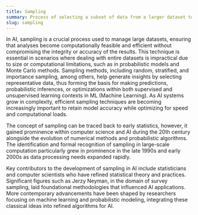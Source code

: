 ```yaml
---
title: Sampling  
summary: Process of selecting a subset of data from a larger dataset to approximate or analyze certain characteristics of the whole set.
slug: sampling
---
```


In AI, sampling is a crucial process used to manage large datasets, ensuring that analyses become computationally feasible and efficient without compromising the integrity or accuracy of the results. This technique is essential in scenarios where dealing with entire datasets is impractical due to size or computational limitations, such as in probabilistic models and Monte Carlo methods. Sampling methods, including random, stratified, and importance sampling, among others, help generate insights by selecting representative data, thus forming the basis for making predictions, probabilistic inferences, or optimizations within both supervised and unsupervised learning contexts in ML (Machine Learning). As AI systems grow in complexity, efficient sampling techniques are becoming increasingly important to retain model accuracy while optimizing for speed and computational loads.

The concept of sampling can be traced back to early statistics, however, it gained prominence within computer science and AI during the 20th century alongside the evolution of numerical methods and probabilistic algorithms. The identification and formal recognition of sampling in large-scale computation particularly grew in prominence in the late 1990s and early 2000s as data processing needs expanded rapidly.

Key contributors to the development of sampling in AI include statisticians and computer scientists who have refined statistical theory and practices. Significant figures such as Jerzy Neyman, in the domain of survey sampling, laid foundational methodologies that influenced AI applications. More contemporary advancements have been shaped by researchers focusing on machine learning and probabilistic modeling, integrating these classical ideas into refined algorithms for AI.